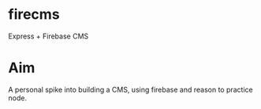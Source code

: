# firecms
Express + Firebase CMS

# Aim 
A personal spike into building a CMS, using firebase and reason to practice node. 

